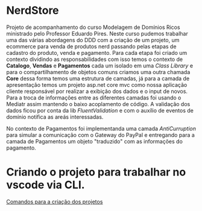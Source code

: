 # NerdStore

Projeto de acompanhamento do curso Modelagem de Domínios Ricos ministrado pelo Professor Eduardo Pires. Neste curso pudemos trabalhar uma das várias abordagens do DDD com a criação de um projeto, um ecommerce para venda de produtos nerd passando pelas etapas de cadastro do produto, venda e pagamento.
Para cada etapa foi criado um contexto dividindo as responsabilidades com isso temos o contexto de **Catalogo**, **Vendas** e **Pagamentos** cada um isolado em uma _Class Library_ e para o compartilhamento de objetos comuns criamos uma outra chamada **Core** dessa forma temos uma estrutura de camadas, já para a camada de apresentação temos um projeto asp.net core mvc como nossa aplicação cliente responsável por realizar a exibição dos dados e o input de novos.
Para a troca de informações entre as diferentes camadas foi usando o Mediatr  assim mantendo o baixo acoplamento de código.
A validação dos dados ficou por conta da lib _FluentValidation_ e com o auxílio de eventos de domínio notifica as areás interessadas. 

No contexto de Pagamentos foi implementanda uma camada _AntiCurruption_ para simular a comunicação com o Gateway do PayPal e entregando para a camada de Pagamentos um objeto "traduzido" com as informações do pagamento.

# Criando o projeto para trabalhar no vscode via CLI.

[Comandos para a criação dos projetos](https://github.com/davidterra/NerdStore/blob/main/src/Comandos%20para%20a%20cria%C3%A7%C3%A3o%20dos%20projetos.cmd)
